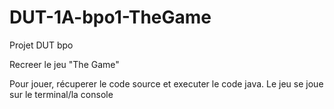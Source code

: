 # DUT-1A-bpo1-TheGame

Projet DUT bpo

Recreer le jeu "The Game"

Pour jouer, récuperer le code source et executer le code java. Le jeu se joue sur le terminal/la console
